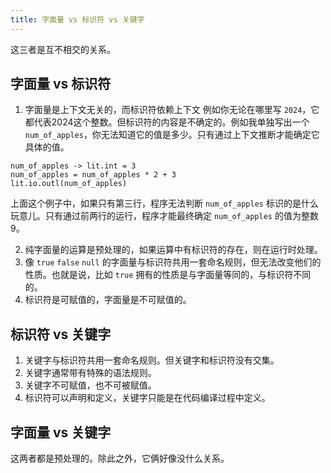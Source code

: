 ```yaml
---
title: 字面量 vs 标识符 vs 关键字
---
```


这三者是互不相交的关系。

## 字面量 vs 标识符

1. 字面量是上下文无关的，而标识符依赖上下文
  例如你无论在哪里写 `2024`，它都代表2024这个整数。但标识符的内容是不确定的。例如我单独写出一个 `num_of_apples`，你无法知道它的值是多少。只有通过上下文推断才能确定它具体的值。
  ```lit
num_of_apples -> lit.int = 3
num_of_apples = num_of_apples * 2 + 3
lit.io.outl(num_of_apples)
```
  上面这个例子中，如果只有第三行，程序无法判断 `num_of_apples` 标识的是什么玩意儿。只有通过前两行的运行，程序才能最终确定 `num_of_apples` 的值为整数9。

2. 纯字面量的运算是预处理的，如果运算中有标识符的存在，则在运行时处理。
3. 像 `true` `false` `null` 的字面量与标识符共用一套命名规则，但无法改变他们的性质。也就是说，比如 `true` 拥有的性质是与字面量等同的，与标识符不同的。
4. 标识符是可赋值的，字面量是不可赋值的。

## 标识符 vs 关键字

1. 关键字与标识符共用一套命名规则。但关键字和标识符没有交集。
2. 关键字通常带有特殊的语法规则。
3. 关键字不可赋值，也不可被赋值。
4. 标识符可以声明和定义，关键字只能是在代码编译过程中定义。

## 字面量 vs 关键字

这两者都是预处理的。除此之外，它俩好像没什么关系。